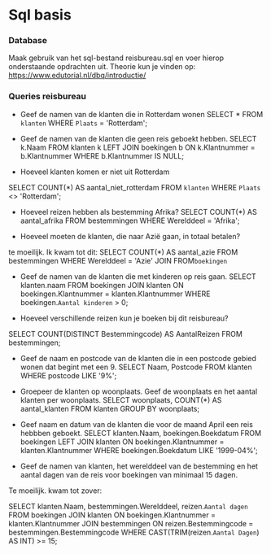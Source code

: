 # Sql basis

### Database 
Maak gebruik van het sql-bestand reisbureau.sql en voer hierop onderstaande opdrachten uit.
Theorie kun je vinden op: https://www.edutorial.nl/dbq/introductie/

### Queries reisbureau
* Geef de namen van de klanten die in Rotterdam wonen
SELECT * FROM `klanten` WHERE `Plaats` = 'Rotterdam'; 

* Geef de namen van de klanten die geen reis geboekt hebben.
SELECT k.Naam FROM klanten k LEFT JOIN boekingen b ON k.Klantnummer = b.Klantnummer WHERE b.Klantnummer IS NULL; 

* Hoeveel klanten komen er niet uit Rotterdam

SELECT COUNT(*) AS aantal_niet_rotterdam FROM `klanten` WHERE `Plaats` <> 'Rotterdam'; 

* Hoeveel reizen hebben als bestemming Afrika?
SELECT COUNT(*) AS aantal_afrika
FROM bestemmingen
WHERE Werelddeel = 'Afrika';
 

* Hoeveel moeten de klanten, die naar Azië gaan, in totaal betalen?

te moeilijk. Ik kwam tot dit:
SELECT COUNT(*) AS aantal_azie
FROM bestemmingen
WHERE Werelddeel = 'Azie'
JOIN FROM`boekingen` 

* Geef de namen van de klanten die met kinderen op reis gaan.
SELECT klanten.naam FROM boekingen JOIN klanten ON boekingen.Klantnummer = klanten.Klantnummer WHERE boekingen.`Aantal kinderen` > 0; 

* Hoeveel verschillende reizen kun je boeken bij dit reisbureau?

SELECT COUNT(DISTINCT Bestemmingcode) AS AantalReizen FROM bestemmingen; 

* Geef de naam en postcode van de klanten die in een postcode gebied wonen dat begint met een 9.
SELECT Naam, Postcode FROM klanten WHERE postcode LIKE '9%'; 

* Groepeer de klanten op woonplaats. Geef de woonplaats en het aantal klanten per woonplaats.
SELECT woonplaats, COUNT(*) AS aantal_klanten
FROM klanten
GROUP BY woonplaats;

* Geef naam en datum van de klanten die voor de maand April een reis hebbben geboekt.
SELECT klanten.Naam, boekingen.Boekdatum FROM boekingen LEFT JOIN klanten ON boekingen.Klantnummer = klanten.Klantnummer WHERE boekingen.Boekdatum LIKE '1999-04%'; 

* Geef de namen van klanten, het werelddeel van de bestemming en het aantal dagen van de reis voor boekingen van minimaal 15 dagen.

Te moeilijk. kwam tot zover:

SELECT klanten.Naam, bestemmingen.Werelddeel, reizen.`Aantal dagen`
FROM boekingen
JOIN klanten ON boekingen.Klantnummer = klanten.Klantnummer
JOIN bestemmingen ON reizen.Bestemmingcode = bestemmingen.Bestemmingcode
WHERE CAST(TRIM(reizen.`Aantal Dagen`) AS INT) >= 15;

